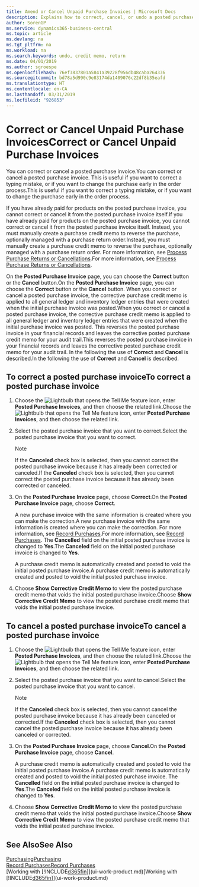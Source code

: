 ```yaml
---
title: Amend or Cancel Unpaid Purchase Invoices | Microsoft Docs
description: Explains how to correct, cancel, or undo a posted purchase invoice and automatically create a purchase credit memo.
author: SorenGP
ms.service: dynamics365-business-central
ms.topic: article
ms.devlang: na
ms.tgt_pltfrm: na
ms.workload: na
ms.search.keywords: undo, credit memo, return
ms.date: 04/01/2019
ms.author: sgroespe
ms.openlocfilehash: 76ef3837801a5841a39228f956db48caba264336
ms.sourcegitcommit: bd78a5d990c9e83174da1409076c22df8b35eafd
ms.translationtype: HT
ms.contentlocale: en-CA
ms.lasthandoff: 03/31/2019
ms.locfileid: "926853"
---
```

# <a name="correct-or-cancel-unpaid-purchase-invoices"></a><span data-ttu-id="b277d-103">Correct or Cancel Unpaid Purchase Invoices</span><span class="sxs-lookup"><span data-stu-id="b277d-103">Correct or Cancel Unpaid Purchase Invoices</span></span>
<span data-ttu-id="b277d-104">You can correct or cancel a posted purchase invoice.</span><span class="sxs-lookup"><span data-stu-id="b277d-104">You can correct or cancel a posted purchase invoice.</span></span> <span data-ttu-id="b277d-105">This is useful if you want to correct a typing mistake, or if you want to change the purchase early in the order process.</span><span class="sxs-lookup"><span data-stu-id="b277d-105">This is useful if you want to correct a typing mistake, or if you want to change the purchase early in the order process.</span></span>

<span data-ttu-id="b277d-106">If you have already paid for products on the posted purchase invoice, you cannot correct or cancel it from the posted purchase invoice itself.</span><span class="sxs-lookup"><span data-stu-id="b277d-106">If you have already paid for products on the posted purchase invoice, you cannot correct or cancel it from the posted purchase invoice itself.</span></span> <span data-ttu-id="b277d-107">Instead, you must manually create a purchase credit memo to reverse the purchase, optionally managed with a purchase return order.</span><span class="sxs-lookup"><span data-stu-id="b277d-107">Instead, you must manually create a purchase credit memo to reverse the purchase, optionally managed with a purchase return order.</span></span> <span data-ttu-id="b277d-108">For more information, see [Process Purchase Returns or Cancellations](purchasing-how-process-purchase-returns-cancellations.md).</span><span class="sxs-lookup"><span data-stu-id="b277d-108">For more information, see [Process Purchase Returns or Cancellations](purchasing-how-process-purchase-returns-cancellations.md).</span></span>

<span data-ttu-id="b277d-109">On the **Posted Purchase Invoice** page, you can choose the **Correct** button or the **Cancel** button.</span><span class="sxs-lookup"><span data-stu-id="b277d-109">On the **Posted Purchase Invoice** page, you can choose the **Correct** button or the **Cancel** button.</span></span> <span data-ttu-id="b277d-110">When you correct or cancel a posted purchase invoice, the corrective purchase credit memo is applied to all general ledger and inventory ledger entries that were created when the initial purchase invoice was posted.</span><span class="sxs-lookup"><span data-stu-id="b277d-110">When you correct or cancel a posted purchase invoice, the corrective purchase credit memo is applied to all general ledger and inventory ledger entries that were created when the initial purchase invoice was posted.</span></span> <span data-ttu-id="b277d-111">This reverses the posted purchase invoice in your financial records and leaves the corrective posted purchase credit memo for your audit trail.</span><span class="sxs-lookup"><span data-stu-id="b277d-111">This reverses the posted purchase invoice in your financial records and leaves the corrective posted purchase credit memo for your audit trail.</span></span> <span data-ttu-id="b277d-112">In the following the use of **Correct** and **Cancel** is described.</span><span class="sxs-lookup"><span data-stu-id="b277d-112">In the following the use of **Correct** and **Cancel** is described.</span></span>

## <a name="to-correct-a-posted-purchase-invoice"></a><span data-ttu-id="b277d-113">To correct a posted purchase invoice</span><span class="sxs-lookup"><span data-stu-id="b277d-113">To correct a posted purchase invoice</span></span>
1. <span data-ttu-id="b277d-114">Choose the ![Lightbulb that opens the Tell Me feature](media/ui-search/search_small.png "Tell me what you want to do") icon, enter **Posted Purchase Invoices**, and then choose the related link.</span><span class="sxs-lookup"><span data-stu-id="b277d-114">Choose the ![Lightbulb that opens the Tell Me feature](media/ui-search/search_small.png "Tell me what you want to do") icon, enter **Posted Purchase Invoices**, and then choose the related link.</span></span>  
2. <span data-ttu-id="b277d-115">Select the posted purchase invoice that you want to correct.</span><span class="sxs-lookup"><span data-stu-id="b277d-115">Select the posted purchase invoice that you want to correct.</span></span>  

    > [!NOTE]  
    >   <span data-ttu-id="b277d-116">If the **Canceled** check box is selected, then you cannot correct the posted purchase invoice because it has already been corrected or canceled.</span><span class="sxs-lookup"><span data-stu-id="b277d-116">If the **Canceled** check box is selected, then you cannot correct the posted purchase invoice because it has already been corrected or canceled.</span></span>
3. <span data-ttu-id="b277d-117">On the **Posted Purchase Invoice** page, choose **Correct**.</span><span class="sxs-lookup"><span data-stu-id="b277d-117">On the **Posted Purchase Invoice** page, choose **Correct**.</span></span>

    <span data-ttu-id="b277d-118">A new purchase invoice with the same information is created where you can make the correction.</span><span class="sxs-lookup"><span data-stu-id="b277d-118">A new purchase invoice with the same information is created where you can make the correction.</span></span> <span data-ttu-id="b277d-119">For more information, see [Record Purchases](purchasing-how-record-purchases.md).</span><span class="sxs-lookup"><span data-stu-id="b277d-119">For more information, see [Record Purchases](purchasing-how-record-purchases.md).</span></span> <span data-ttu-id="b277d-120">The **Cancelled** field on the initial posted purchase invoice is changed to **Yes**.</span><span class="sxs-lookup"><span data-stu-id="b277d-120">The **Canceled** field on the initial posted purchase invoice is changed to **Yes**.</span></span>

    <span data-ttu-id="b277d-121">A purchase credit memo is automatically created and posted to void the initial posted purchase invoice.</span><span class="sxs-lookup"><span data-stu-id="b277d-121">A purchase credit memo is automatically created and posted to void the initial posted purchase invoice.</span></span>
4. <span data-ttu-id="b277d-122">Choose **Show Corrective Credit Memo** to view the posted purchase credit memo that voids the initial posted purchase invoice.</span><span class="sxs-lookup"><span data-stu-id="b277d-122">Choose **Show Corrective Credit Memo** to view the posted purchase credit memo that voids the initial posted purchase invoice.</span></span>

## <a name="to-cancel-a-posted-purchase-invoice"></a><span data-ttu-id="b277d-123">To cancel a posted purchase invoice</span><span class="sxs-lookup"><span data-stu-id="b277d-123">To cancel a posted purchase invoice</span></span>
1. <span data-ttu-id="b277d-124">Choose the ![Lightbulb that opens the Tell Me feature](media/ui-search/search_small.png "Tell me what you want to do") icon, enter **Posted Purchase Invoices**, and then choose the related link.</span><span class="sxs-lookup"><span data-stu-id="b277d-124">Choose the ![Lightbulb that opens the Tell Me feature](media/ui-search/search_small.png "Tell me what you want to do") icon, enter **Posted Purchase Invoices**, and then choose the related link.</span></span>  
2. <span data-ttu-id="b277d-125">Select the posted purchase invoice that you want to cancel.</span><span class="sxs-lookup"><span data-stu-id="b277d-125">Select the posted purchase invoice that you want to cancel.</span></span>

    > [!NOTE]  
    >   <span data-ttu-id="b277d-126">If the **Canceled** check box is selected, then you cannot cancel the posted purchase invoice because it has already been canceled or corrected.</span><span class="sxs-lookup"><span data-stu-id="b277d-126">If the **Canceled** check box is selected, then you cannot cancel the posted purchase invoice because it has already been canceled or corrected.</span></span>
3. <span data-ttu-id="b277d-127">On the **Posted Purchase Invoice** page, choose **Cancel**.</span><span class="sxs-lookup"><span data-stu-id="b277d-127">On the **Posted Purchase Invoice** page, choose **Cancel**.</span></span>

    <span data-ttu-id="b277d-128">A purchase credit memo is automatically created and posted to void the initial posted purchase invoice.</span><span class="sxs-lookup"><span data-stu-id="b277d-128">A purchase credit memo is automatically created and posted to void the initial posted purchase invoice.</span></span> <span data-ttu-id="b277d-129">The **Cancelled** field on the initial posted purchase invoice is changed to **Yes**.</span><span class="sxs-lookup"><span data-stu-id="b277d-129">The **Canceled** field on the initial posted purchase invoice is changed to **Yes**.</span></span>
4. <span data-ttu-id="b277d-130">Choose **Show Corrective Credit Memo** to view the posted purchase credit memo that voids the initial posted purchase invoice.</span><span class="sxs-lookup"><span data-stu-id="b277d-130">Choose **Show Corrective Credit Memo** to view the posted purchase credit memo that voids the initial posted purchase invoice.</span></span>

## <a name="see-also"></a><span data-ttu-id="b277d-131">See Also</span><span class="sxs-lookup"><span data-stu-id="b277d-131">See Also</span></span>
[<span data-ttu-id="b277d-132">Purchasing</span><span class="sxs-lookup"><span data-stu-id="b277d-132">Purchasing</span></span>](purchasing-manage-purchasing.md)  
[<span data-ttu-id="b277d-133">Record Purchases</span><span class="sxs-lookup"><span data-stu-id="b277d-133">Record Purchases</span></span>](purchasing-how-record-purchases.md)  
<span data-ttu-id="b277d-134">[Working with [!INCLUDE[d365fin](includes/d365fin_md.md)]](ui-work-product.md)</span><span class="sxs-lookup"><span data-stu-id="b277d-134">[Working with [!INCLUDE[d365fin](includes/d365fin_md.md)]](ui-work-product.md)</span></span>
